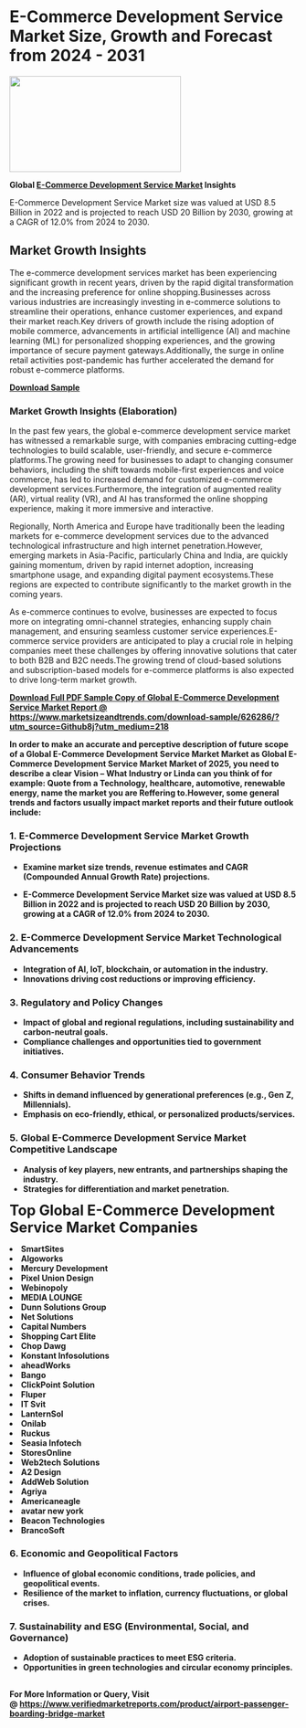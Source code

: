 <H1>E-Commerce Development Service Market Size, Growth and Forecast from 2024 - 2031</H1><img class="aligncenter size-medium wp-image-584254" src="https://thirdeyenews.in/wp-content/uploads/2024/09/Global-Market-Research-300x168.jpeg" alt="" width="300" height="168" /><p><strong>Global&nbsp;<a href="https://www.marketsizeandtrends.com/download-sample/626286/?utm_source=Github8j?utm_medium=218">E-Commerce Development Service Market</a> Insights</strong></p><p>E-Commerce Development Service Market size was valued at USD 8.5 Billion in 2022 and is projected to reach USD 20 Billion by 2030, growing at a CAGR of 12.0% from 2024 to 2030.</p><p><h2>Market Growth Insights</h2> <p>The e-commerce development services market has been experiencing significant growth in recent years, driven by the rapid digital transformation and the increasing preference for online shopping.Businesses across various industries are increasingly investing in e-commerce solutions to streamline their operations, enhance customer experiences, and expand their market reach.Key drivers of growth include the rising adoption of mobile commerce, advancements in artificial intelligence (AI) and machine learning (ML) for personalized shopping experiences, and the growing importance of secure payment gateways.Additionally, the surge in online retail activities post-pandemic has further accelerated the demand for robust e-commerce platforms.</p> <p><strong><a href="#">Download Sample</a></strong></p> <h3>Market Growth Insights (Elaboration)</h3> <p>In the past few years, the global e-commerce development service market has witnessed a remarkable surge, with companies embracing cutting-edge technologies to build scalable, user-friendly, and secure e-commerce platforms.The growing need for businesses to adapt to changing consumer behaviors, including the shift towards mobile-first experiences and voice commerce, has led to increased demand for customized e-commerce development services.Furthermore, the integration of augmented reality (AR), virtual reality (VR), and AI has transformed the online shopping experience, making it more immersive and interactive.</p> <p>Regionally, North America and Europe have traditionally been the leading markets for e-commerce development services due to the advanced technological infrastructure and high internet penetration.However, emerging markets in Asia-Pacific, particularly China and India, are quickly gaining momentum, driven by rapid internet adoption, increasing smartphone usage, and expanding digital payment ecosystems.These regions are expected to contribute significantly to the market growth in the coming years.</p> <p>As e-commerce continues to evolve, businesses are expected to focus more on integrating omni-channel strategies, enhancing supply chain management, and ensuring seamless customer service experiences.E-commerce service providers are anticipated to play a crucial role in helping companies meet these challenges by offering innovative solutions that cater to both B2B and B2C needs.The growing trend of cloud-based solutions and subscription-based models for e-commerce platforms is also expected to drive long-term market growth.</p> <p><strong><a href="#"></p><p><span class=""><strong>Download Full PDF Sample Copy of Global E-Commerce Development Service Market Report</strong> @ <a href="https://www.marketsizeandtrends.com/download-sample/626286/?utm_source=Github8j?utm_medium=218" target="_blank">https://www.marketsizeandtrends.com/download-sample/626286/?utm_source=Github8j?utm_medium=218</a></span></p><p>In order to make an accurate and perceptive description of future scope of a Global&nbsp;E-Commerce Development Service Market Market as Global&nbsp;E-Commerce Development Service Market Market of 2025, you need to describe a clear Vision &ndash; What Industry or Linda can you think of for example: Quote from a Technology, healthcare, automotive, renewable energy, name the market you are Reffering to.However, some general trends and factors usually impact market reports and their future outlook include:</p><h3>1.&nbsp;<strong>E-Commerce Development Service Market Growth Projections</strong></h3><ul><li>Examine market size trends, revenue estimates and CAGR (Compounded Annual Growth Rate) projections.</li><li><p>E-Commerce Development Service Market size was valued at USD 8.5 Billion in 2022 and is projected to reach USD 20 Billion by 2030, growing at a CAGR of 12.0% from 2024 to 2030.</p></li></ul><h3>2.&nbsp;<strong>E-Commerce Development Service Market Technological Advancements</strong></h3><ul><li>Integration of AI, IoT, blockchain, or automation in the industry.</li><li>Innovations driving cost reductions or improving efficiency.</li></ul><h3>3.&nbsp;<strong>Regulatory and Policy Changes</strong></h3><ul><li>Impact of global and regional regulations, including sustainability and carbon-neutral goals.</li><li>Compliance challenges and opportunities tied to government initiatives.</li></ul><h3>4.&nbsp;<strong>Consumer Behavior Trends</strong></h3><ul><li>Shifts in demand influenced by generational preferences (e.g., Gen Z, Millennials).</li><li>Emphasis on eco-friendly, ethical, or personalized products/services.</li></ul><h3>5.&nbsp;<strong>Global E-Commerce Development Service Market Competitive Landscape</strong></h3><ul><li>Analysis of key players, new entrants, and partnerships shaping the industry.</li><li>Strategies for differentiation and market penetration.</li></ul><p data-pm-slice="1 1 []"><span style="color: inherit; font-family: inherit; font-size: 25px;">Top Global E-Commerce Development Service Market Companies</span></p><div class="" data-test-id=""><p><li>SmartSites</li><li> Algoworks</li><li> Mercury Development</li><li> Pixel Union Design</li><li> Webinopoly</li><li> MEDIA LOUNGE</li><li> Dunn Solutions Group</li><li> Net Solutions</li><li> Capital Numbers</li><li> Shopping Cart Elite</li><li> Chop Dawg</li><li> Konstant Infosolutions</li><li> aheadWorks</li><li> Bango</li><li> ClickPoint Solution</li><li> Fluper</li><li> IT Svit</li><li> LanternSol</li><li> Onilab</li><li> Ruckus</li><li> Seasia Infotech</li><li> StoresOnline</li><li> Web2tech Solutions</li><li> A2 Design</li><li> AddWeb Solution</li><li> Agriya</li><li> Americaneagle</li><li> avatar new york</li><li> Beacon Technologies</li><li> BrancoSoft</li></p></div><h3>6.&nbsp;<strong>Economic and Geopolitical Factors</strong></h3><ul><li>Influence of global economic conditions, trade policies, and geopolitical events.</li><li>Resilience of the market to inflation, currency fluctuations, or global crises.</li></ul><h3>7.&nbsp;<strong>Sustainability and ESG (Environmental, Social, and Governance)</strong></h3><ul><li>Adoption of sustainable practices to meet ESG criteria.</li><li>Opportunities in green technologies and circular economy principles.</li></ul><h2><strong style="font-size: 14px;">For More Information or Query, Visit @&nbsp;</strong><a style="background-color: #ffffff; font-size: 14px;" href="https://www.marketsizeandtrends.com/report/e-commerce-development-service-market/" target="_blank">https://www.verifiedmarketreports.com/product/airport-passenger-boarding-bridge-market</a></h2>